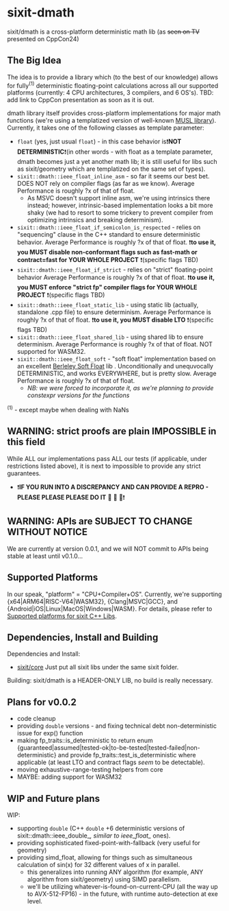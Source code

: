 # sixit-dmath
sixit/dmath is a cross-platform deterministic math lib (as ~~seen on TV~~ presented on CppCon24)

## The Big Idea
The idea is to provide a library which (to the best of our knowledge) allows for fully<sup>(1)</sup> deterministic floating-point calculations across all our supported platforms (currently: 4 CPU architectures, 3 compilers, and 6 OS's). TBD: add link to CppCon presentation as soon as it is out. 

dmath library itself provides cross-platform implementations for major math functions (we're using a templatized version of well-known [MUSL library](https://www.musl-libc.org)). Currently, it takes one of the following classes as template parameter:
- `float` (yes, just usual `float`) - in this case behavior is❗**NOT DETERMINISTIC**❗(in other words - with float as a template parameter, dmath becomes just a yet another math lib; it is still useful for libs such as sixit/geometry which are templatized on the same set of types).
- `sixit::dmath::ieee_float_inline_asm` - so far it seems our best bet. DOES NOT rely on compiler flags (as far as we know). Average Performance is roughly ?x of that of float.
   - As MSVC doesn't support inline asm, we're using intrinsics there instead; however, intrinsic-based implementation looks a bit more shaky (we had to resort to some trickery to prevent compiler from optimizing intrinsics and breaking determinism). 
- `sixit::dmath::ieee_float_if_semicolon_is_respected` - relies on "sequencing" clause in the C++ standard to ensure deterministic behavior. Average Performance is roughly ?x of that of float. ❗**to use it, you MUST disable non-conformant flags such as fast-math or contract=fast for YOUR WHOLE PROJECT** ❗(specific flags TBD)
- `sixit::dmath::ieee_float_if_strict` - relies on "strict" floating-point behavior Average Performance is roughly ?x of that of float. ❗**to use it, you MUST enforce "strict fp" compiler flags for YOUR WHOLE PROJECT** ❗(specific flags TBD)
- `sixit::dmath::ieee_float_static_lib` - using static lib (actually, standalone .cpp file) to ensure determinism. Average Performance is roughly ?x of that of float. ❗**to use it, you MUST disable LTO** ❗(specific flags TBD)
- `sixit::dmath::ieee_float_shared_lib` - using shared lib to ensure determinism. Average Performance is roughly ?x of that of float. NOT supported for WASM32. 
- `sixit::dmath::ieee_float_soft` - "soft float" implementation based on an excellent [Berleley Soft Float](https://github.com/ucb-bar/berkeley-softfloat-3) lib . Unconditionally and unequvocally DETERMINISTIC, and works EVERYWHERE, but is pretty slow. Average Performance is roughly ?x of that of float.
   + _NB: we were forced to incorporate it, as we're planning to provide constexpr versions for the functions_

<sup>(1)</sup> - except maybe when dealing with NaNs

## WARNING: strict proofs are plain IMPOSSIBLE in this field
While ALL our implementations pass ALL our tests (if applicable, under restrictions listed above), it is next to impossible to provide any strict guarantees. 
- ❗**IF YOU RUN INTO A DISCREPANCY AND CAN PROVIDE A REPRO - PLEASE PLEASE PLEASE DO IT** :pray: :pray: :pray:❗

## WARNING: APIs are SUBJECT TO CHANGE WITHOUT NOTICE
We are currently at version 0.0.1, and we will NOT commit to APIs being stable at least until v0.1.0... 

## Supported Platforms
In our speak, "platform" = "CPU+Compiler+OS". Currently, we're supporting {x64|ARM64|RISC-V64|WASM32}, {Clang|MSVC|GCC}, and {Android|iOS|Linux|MacOS|Windows|WASM}. For details, please refer to [Supported platforms for sixit C++ Libs](https://github.com/sixitbb/.github/blob/main/profile/cpp-supported-platforms.md).

## Dependencies, Install and Building
Dependencies and Install:
- [sixit/core](https://github.com/sixitbb/sixit-core/tree/main)
Just put all sixit libs under the same sixit folder.

Building:
sixit/dmath is a HEADER-ONLY LIB, no build is really necessary. 

## Plans for v0.0.2
- code cleanup
- providing `double` versions - and fixing technical debt non-deterministic issue for exp() function
- making fp_traits::is_deterministic to return enum {guaranteed|assumed|tested-ok|to-be-tested|tested-failed|non-deterministic} and provide fp_traits::test_is_deterministic where applicable (at least LTO and contract flags _seem_ to be detectable). 
- moving exhaustive-range-testing helpers from core
- MAYBE: adding support for WASM32

## WIP and Future plans
WIP:
- supporting `double` (C++ `double` +6 deterministic versions of sixit::dmath::ieee_double_*, similar to ieee_float_* ones).
- providing sophisticated fixed-point-with-fallback (very useful for geometry)
- providing simd_float, allowing for things such as simultaneous calculation of sin(x) for 32 different values of x in parallel.
   + this generalizes into running ANY algorithm (for example, ANY algorithm from sixit/geometry) using SIMD parallelism. 
   + we'll be utilizing whatever-is-found-on-current-CPU (all the way up to AVX-512-FP16) - in the future, with runtime auto-detection at exe level.
